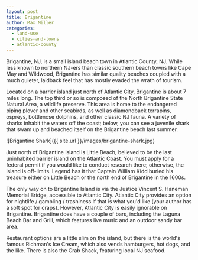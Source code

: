 ```yaml
---
layout: post
title: Brigantine
author: Max Miller
categories:
  - land-use
  - cities-and-towns
  - atlantic-county
---
```


Brigantine, NJ, is a small island beach town in Atlantic County, NJ. While less known to northern NJ-ers than classic southern beach towns like Cape May and Wildwood, Brigantine has similar quality beaches coupled with a much quieter, laidback feel that has mostly evaded the wrath of tourism.

Located on a barrier island just north of Atlantic City, Brigantine is about 7 miles long. The top third or so is composed of the North Brigantine State Natural Area, a wildlife preserve. This area is home to the endangered piping plover and other seabirds, as well as diamondback terrapins, ospreys, bottlenose dolphins, and other classic NJ fauna. A variety of sharks inhabit the waters off the coast; below, you can see a juvenile shark that swam up and beached itself on the Brigantine beach last summer.

![Brigantine Shark]({{ site.url }}/images/brigantine-shark.jpg)

Just north of Brigantine Island is Little Beach, believed to be the last uninhabited barrier island on the Atlantic Coast. You must apply for a federal permit if you would like to conduct research there; otherwise, the island is off-limits. Legend has it that Captain William Kidd buried his treasure either on Little Beach or the north end of Brigantine in the 1600s.

The only way on to Brigantine Island is via the Justice Vincent S. Haneman Memorial Bridge, accessible to Atlantic City. Atlantic City provides an option for nightlife / gambling / trashiness if that is what you'd like (your author has a soft spot for craps). However, Atlantic City is easily ignorable on Brigantine. Brigantine does have a couple of bars, including the Laguna Beach Bar and Grill, which features live music and an outdoor sandy bar area.

Restaurant options are a little slim on the island, but there is the world's famous Richman's Ice Cream, which also vends hamburgers, hot dogs, and the like. There is also the Crab Shack, featuring local NJ seafood. 